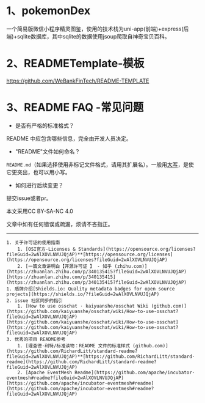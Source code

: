 # 1、pokemonDex
一个简易版微信小程序精灵图鉴，使用的技术栈为uni-app(前端)+express(后端)+sqlite数据库，其中sqlite的数据使用jsoup爬取自神奇宝贝百科。

# 2、READMETemplate-模板

https://github.com/WeBankFinTech/README-TEMPLATE

# 3、README FAQ -常见问题

* 是否有严格的标准格式？

README 中应包含哪些信息，完全由开发人员决定。

* "README"文件如何命名？

`README.md`（如果选择使用非标记文件格式，请用其扩展名）。一般用[大写](https://softwareengineering.stackexchange.com/q/301691/298927?fileGuid=2wAlXOVLNVUJQjAP)，是使它更突出，也可以用小写。

* 如何进行后续变更？

提交issue或者pr。


本文采用CC BY-SA-NC 4.0

文章中如有任何错误或疏漏，烦请不吝指正。


---


    1. 关于许可证的使用指南
        1. [OSI官方-Licenses & Standards](https://opensource.org/licenses?fileGuid=2wAlXOVLNVUJQjAP)**[https://opensource.org/licenses](https://opensource.org/licenses?fileGuid=2wAlXOVLNVUJQjAP)
        2. [一篇文章讲明白【开源许可证 】 - 知乎 (zhihu.com)](https://zhuanlan.zhihu.com/p/340135415?fileGuid=2wAlXOVLNVUJQjAP)[https://zhuanlan.zhihu.com/p/340135415](https://zhuanlan.zhihu.com/p/340135415?fileGuid=2wAlXOVLNVUJQjAP)
    1. 盾牌介绍[Shields.io: Quality metadata badges for open source projects](https://shields.io/?fileGuid=2wAlXOVLNVUJQjAP)
    2. issue 社区同步的指引
        1. [How to use osschat · kaiyuanshe/osschat Wiki (github.com)](https://github.com/kaiyuanshe/osschat/wiki/How-to-use-osschat?fileGuid=2wAlXOVLNVUJQjAP)[https://github.com/kaiyuanshe/osschat/wiki/How-to-use-osschat](https://github.com/kaiyuanshe/osschat/wiki/How-to-use-osschat?fileGuid=2wAlXOVLNVUJQjAP)
    3. 优秀的项目 README参考
        1. [理查德·利特/标准读物：README 文件的标准样式 (github.com)](https://github.com/RichardLitt/standard-readme?fileGuid=2wAlXOVLNVUJQjAP)**[https://github.com/RichardLitt/standard-readme](https://github.com/RichardLitt/standard-readme?fileGuid=2wAlXOVLNVUJQjAP)
        2. [Apache EventMesh Readme](https://github.com/apache/incubator-eventmesh#readme?fileGuid=2wAlXOVLNVUJQjAP)[https://github.com/apache/incubator-eventmesh#readme](https://github.com/apache/incubator-eventmesh#readme?fileGuid=2wAlXOVLNVUJQjAP)


